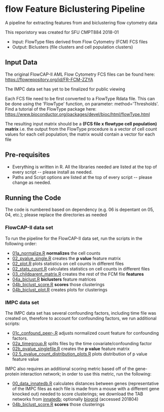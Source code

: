 # flow Feature Biclustering Pipeline
A pipeline for extracting features from and biclustering flow cytometry data

This reporistory was created for SFU CMPT884 2018-01


- Input: FlowType files derived from Flow Cytometry (FCM) FCS files
- Output: Biclusters (file clusters and cell population clusters)

## Input Data
The original FlowCAP-II AML Flow Cytometry FCS files can be found here: https://flowrepository.org/id/FR-FCM-ZZYA

The IMPC data set has yet to be finalized for public viewing

Each FCS file need to be first converted to a FlowType Rdata file. This can be done using the 'FlowType' function, on parameter: method='Thresholds'. Find a tutorial of the FlowType package here: https://www.bioconductor.org/packages/devel/bioc/html/flowType.html

The resulting input matrix should be a **(FCS file x flowtype cell population) matrix** i.e. the output from the FlowType procedure is a vector of cell count values for each cell population; the matrix would contain a vector for each file


## Pre-requisites

- Everything is written in R. All the libraries needed are listed at the top of every script -- please install as needed.
- Paths and Script options are listed at the top of every script -- please change as needed.

## Running the Code
The code is numbered based on dependency (e.g. 06 is depentant on 05, 04, etc.); please replace the directories as needed

### FlowCAP-II data set
To run the pipeline for the FlowCAP-II data set, run the scripts in the following order:
-	[01a_normalize.R](flowCAP-II/01a_normalize.R) **normalizes** the cell counts
- [02_pvalue_single.R](flowCAP-II/02_pvalue_single.R) creates the **p value** feature matrix
-	[02_plot.R](flowCAP-II/02_plot.R) plots statistics on cell counts in different files
-	[02_stats_count.R](flowCAP-II/02_stats_count.R) calculates statistics on cell counts in different files
-	[03_childparent_matrix.R](flowCAP-II/03_childparent_matrix.R) creates the rest of the FCM file **features**
-	[04a_biclust.R](flowCAP-II/04a_biclust.R) **biclusters** feature matrices
- [04b_biclust_score.R](flowCAP-II/04b_biclust_score.R) **scores** those clusterings
-	[04b_biclust_plot.R](flowCAP-II/04b_biclust_plot.R) creates plots for clusterings

### IMPC data set
The IMPC data set has several confounding factors, including time file was created on, therefore to account for confounding factors, we run additional scripts:
- [01c_confound_peer-.R](IMPC/01c_confound_peer-.R) adjusts normalized count feature for confounding factors.
- [02a_timegroup.R](IMPC/02a_timegroup.R) splits files by the time covariate/confounding factor
- [02b_pvalue_singlefile.R](IMPC/02b_pvalue_singlefile.R) creates the **p value** feature matrix
- [02.5_pvalue_count_distribution_plots.R](IMPC/02.5_pvalue_count_distribution_plots.R) plots distribution of p value feature value

IMPC also requires an additional scoring metric based off of the gene-protein interaction  network; in order to use this metric, run the following:
- [00_data_innatedb.R](00_data_innatedb.R) calculates distances between genes (representative of the IMPC files as each file is made from a mouse with a different gene knocked out) needed to score clusterings; we download the TAB networks from [innatedb](http://www.innatedb.ca/redirect.do?go=downloadCurated); optionally [biogrid](https://downloads.thebiogrid.org/BioGRID) (accessed 201804)
- [04b_biclust_score.R](IMPC/04b_biclust_score.R) **scores** those clusterings


